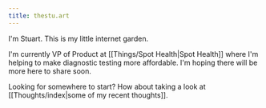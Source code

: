 ```yaml
---
title: thestu.art
---
```



I'm Stuart. This is my little internet garden. 

I'm currently VP of Product at [[Things/Spot Health|Spot Health]] where I'm helping to make diagnostic testing more affordable. I'm hoping there will be more here to share soon.

Looking for somewhere to start? How about taking a look at [[Thoughts/index|some of my recent thoughts]].